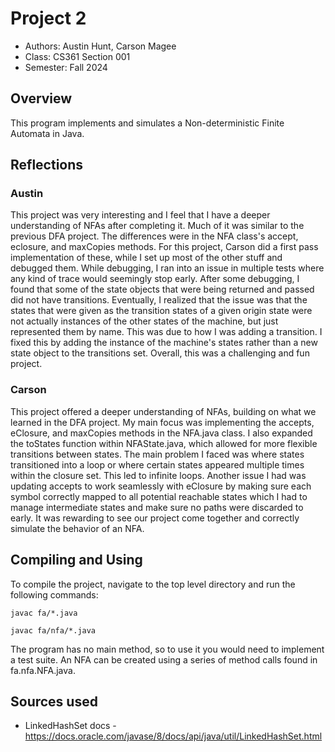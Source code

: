 # Project 2

* Authors: Austin Hunt, Carson Magee
* Class: CS361 Section 001
* Semester: Fall 2024

## Overview

This program implements and simulates a Non-deterministic Finite Automata in Java.

## Reflections

### Austin
This project was very interesting and I feel that I have a deeper understanding of NFAs after completing it. Much of it was similar to the previous DFA project. The differences
were in the NFA class's accept, eclosure, and maxCopies methods. For this project, Carson did a first pass implementation of these, while I set up most of the other stuff and
debugged them. While debugging, I ran into an issue in multiple tests where any kind of trace would seemingly stop early. After some debugging, I found that some of the state
objects that were being returned and passed did not have transitions. Eventually, I realized that the issue was that the states that were given as the transition states of a
given origin state were not actually instances of the other states of the machine, but just represented them by name. This was due to how I was adding a transition. I fixed
this by adding the instance of the machine's states rather than a new state object to the transitions set. Overall, this was a challenging and fun project.

### Carson

This project offered a deeper understanding of NFAs, building on what we learned in the DFA project. My main focus was implementing the accepts, eClosure, and maxCopies methods in the NFA.java class. I also expanded the toStates function within NFAState.java, which allowed for more flexible transitions between states. The main problem I faced was where states transitioned into a loop or where certain states appeared multiple times within the closure set. This led to infinite loops. Another issue I had was updating accepts to work seamlessly with eClosure by making sure each symbol correctly mapped to all potential reachable states which I had to manage intermediate states and make sure no paths were discarded to early. It was rewarding to see our project come together and correctly simulate the behavior of an NFA.

## Compiling and Using

To compile the project, navigate to the top level directory and run the following commands:

```javac fa/*.java```

```javac fa/nfa/*.java```

The program has no main method, so to use it you would need to implement a test suite. An NFA can be created using a series of method calls found in fa.nfa.NFA.java.

## Sources used

* LinkedHashSet docs - https://docs.oracle.com/javase/8/docs/api/java/util/LinkedHashSet.html